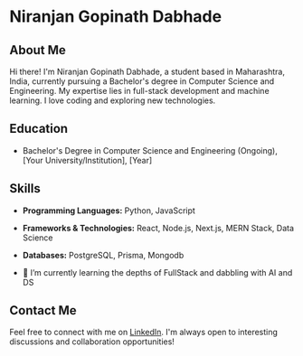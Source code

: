 # Niranjan Gopinath Dabhade

## About Me

Hi there! I'm Niranjan Gopinath Dabhade, a student based in Maharashtra, India, currently pursuing a Bachelor's degree in Computer Science and Engineering. My expertise lies in full-stack development and machine learning. I love coding and exploring new technologies.

## Education

- Bachelor's Degree in Computer Science and Engineering (Ongoing), [Your University/Institution], [Year]

## Skills

- **Programming Languages:** Python, JavaScript
- **Frameworks & Technologies:** React, Node.js, Next.js, MERN Stack, Data Science
- **Databases:** PostgreSQL, Prisma, Mongodb

- 🌱 I’m currently learning the  depths of FullStack and dabbling with AI and DS
## Contact Me

Feel free to connect with me on [LinkedIn](https://www.linkedin.com/in/niranjan-dabhade-b5b7a8215/). I'm always open to interesting discussions and collaboration opportunities!










<!--
**NIRONMAN/NIRONMAN** is a ✨ _special_ ✨ repository because its `README.md` (this file) appears on your GitHub profile.

Here are some ideas to get you started:

- 🔭 I’m currently working on ...

- 👯 I’m looking to collaborate on ...
- 🤔 I’m looking for help with ...
- 💬 Ask me about ...
- 📫 How to reach me: ...
- 😄 Pronouns: ...
- ⚡ Fun fact: ...
-->
